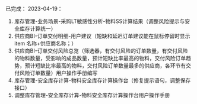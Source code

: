已完成：
2023-04-19：
1. 库存管理-业务场景-采购LT敏感性分析-物料SS计算结果（调整风险提示与安全库存计算统一）
2. 供应商BI-订单交付明细-用户建议（短缺和延迟订单建议能在鼠标停留时显示item 名称+供应商名称；）
3. 供应商BI-订单交付风险总览（筛选器，有交付风险的订单数量，有交付风险的物料数量，受影响的成品数量，预计短缺比率最高的物料，交付风险订单趋势，预计短缺比率最高的物料，交付风险订单数量最多的供应商，各环节有交付风险订单数量）用户操作手册编写
4. 库存管理-安全库存计算-物料安全库存计算操作台（修复提示语句，调整保存接口）
5. 调整库存管理-安全库存计算-物料安全库存计算操作台用户操作手册